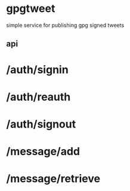 gpgtweet
========

simple service for publishing gpg signed tweets

api
---

# /auth/signin

# /auth/reauth

# /auth/signout

# /message/add

# /message/retrieve
